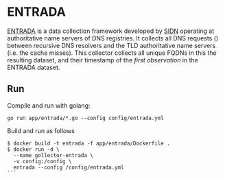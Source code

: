 # ENTRADA
[ENTRADA](https://entrada.sidnlabs.nl/) is a data collection framework developed by [SIDN](https://www.sidn.nl/en) operating at authoritative name servers of DNS registries.
It collects all DNS requests () between recursive DNS resolvers and the TLD authoritative name servers (i.e. the cache misses). 
This collector collects all unique FQDNs in this the resulting dataset, and their timestamp of the _first observation_ in the ENTRADA dataset.  

## Run
Compile and run with golang:
```
go run app/entrada/*.go --config config/entrada.yml 
```

Build and run as follows
````
$ docker build -t entrada -f app/entrada/Dockerfile .
$ docker run -d \ 
  --name gollector-entrada \ 
  -v config:/config \ 
  entrada --config /config/entrada.yml 
```

